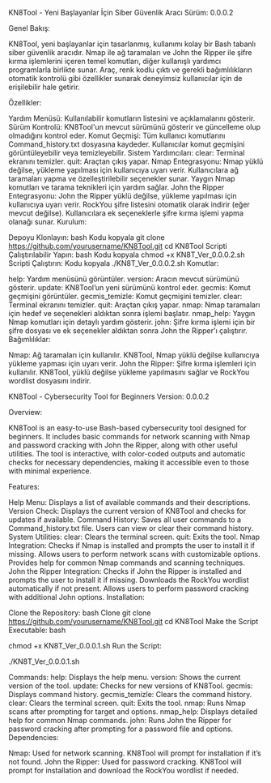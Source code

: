 KN8Tool - Yeni Başlayanlar İçin Siber Güvenlik Aracı
Sürüm: 0.0.0.2

Genel Bakış:

KN8Tool, yeni başlayanlar için tasarlanmış, kullanımı kolay bir Bash tabanlı siber güvenlik aracıdır. Nmap ile ağ taramaları ve John the Ripper ile şifre kırma işlemlerini içeren temel komutları, diğer kullanışlı yardımcı programlarla birlikte sunar. Araç, renk kodlu çıktı ve gerekli bağımlılıkların otomatik kontrolü gibi özellikler sunarak deneyimsiz kullanıcılar için de erişilebilir hale getirir.

Özellikler:

Yardım Menüsü:
Kullanılabilir komutların listesini ve açıklamalarını gösterir.
Sürüm Kontrolü:
KN8Tool'un mevcut sürümünü gösterir ve güncelleme olup olmadığını kontrol eder.
Komut Geçmişi:
Tüm kullanıcı komutlarını Command_history.txt dosyasına kaydeder.
Kullanıcılar komut geçmişini görüntüleyebilir veya temizleyebilir.
Sistem Yardımcıları:
clear: Terminal ekranını temizler.
quit: Araçtan çıkış yapar.
Nmap Entegrasyonu:
Nmap yüklü değilse, yükleme yapılması için kullanıcıya uyarı verir.
Kullanıcılara ağ taramaları yapma ve özelleştirilebilir seçenekler sunar.
Yaygın Nmap komutları ve tarama teknikleri için yardım sağlar.
John the Ripper Entegrasyonu:
John the Ripper yüklü değilse, yükleme yapılması için kullanıcıya uyarı verir.
RockYou şifre listesini otomatik olarak indirir (eğer mevcut değilse).
Kullanıcılara ek seçeneklerle şifre kırma işlemi yapma olanağı sunar.
Kurulum:

Depoyu Klonlayın:
bash
Kodu kopyala
git clone https://github.com/yourusername/KN8Tool.git
cd KN8Tool
Scripti Çalıştırılabilir Yapın:
bash
Kodu kopyala
chmod +x KN8T_Ver_0.0.0.2.sh
Scripti Çalıştırın:
Kodu kopyala
./KN8T_Ver_0.0.0.2.sh
Komutlar:

help: Yardım menüsünü görüntüler.
version: Aracın mevcut sürümünü gösterir.
update: KN8Tool’un yeni sürümünü kontrol eder.
gecmis: Komut geçmişini görüntüler.
gecmis_temizle: Komut geçmişini temizler.
clear: Terminal ekranını temizler.
quit: Araçtan çıkış yapar.
nmap: Nmap taramaları için hedef ve seçenekleri aldıktan sonra işlemi başlatır.
nmap_help: Yaygın Nmap komutları için detaylı yardım gösterir.
john: Şifre kırma işlemi için bir şifre dosyası ve ek seçenekler aldıktan sonra John the Ripper'ı çalıştırır.
Bağımlılıklar:

Nmap: Ağ taramaları için kullanılır. KN8Tool, Nmap yüklü değilse kullanıcıya yükleme yapması için uyarı verir.
John the Ripper: Şifre kırma işlemleri için kullanılır. KN8Tool, yüklü değilse yükleme yapılmasını sağlar ve RockYou wordlist dosyasını indirir.





KN8Tool - Cybersecurity Tool for Beginners
Version: 0.0.0.2

Overview:

KN8Tool is an easy-to-use Bash-based cybersecurity tool designed for beginners. It includes basic commands for network scanning with Nmap and password cracking with John the Ripper, along with other useful utilities. The tool is interactive, with color-coded outputs and automatic checks for necessary dependencies, making it accessible even to those with minimal experience.

Features:

Help Menu:
Displays a list of available commands and their descriptions.
Version Check:
Displays the current version of KN8Tool and checks for updates if available.
Command History:
Saves all user commands to a Command_history.txt file.
Users can view or clear their command history.
System Utilities:
clear: Clears the terminal screen.
quit: Exits the tool.
Nmap Integration:
Checks if Nmap is installed and prompts the user to install it if missing.
Allows users to perform network scans with customizable options.
Provides help for common Nmap commands and scanning techniques.
John the Ripper Integration:
Checks if John the Ripper is installed and prompts the user to install it if missing.
Downloads the RockYou wordlist automatically if not present.
Allows users to perform password cracking with additional John options.
Installation:

Clone the Repository:
bash
Clone
git clone https://github.com/yourusername/KN8Tool.git
cd KN8Tool
Make the Script Executable:
bash

chmod +x KN8T_Ver_0.0.0.1.sh
Run the Script:

./KN8T_Ver_0.0.0.1.sh

Commands:
help: Displays the help menu.
version: Shows the current version of the tool.
update: Checks for new versions of KN8Tool.
gecmis: Displays command history.
gecmis_temizle: Clears the command history.
clear: Clears the terminal screen.
quit: Exits the tool.
nmap: Runs Nmap scans after prompting for target and options.
nmap_help: Displays detailed help for common Nmap commands.
john: Runs John the Ripper for password cracking after prompting for a password file and options.
Dependencies:

Nmap: Used for network scanning. KN8Tool will prompt for installation if it’s not found.
John the Ripper: Used for password cracking. KN8Tool will prompt for installation and download the RockYou wordlist if needed.


